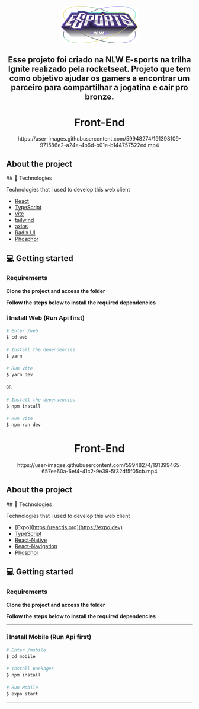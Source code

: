 <div align='center'>
  <img src='./.github/logo.png' width='210' height='100'/>
</div>

<h2 align='center'>
  Esse projeto foi criado na NLW E-sports na trilha Ignite realizado pela rocketseat.
  Projeto que tem como objetivo ajudar os gamers a encontrar um parceiro para compartilhar a jogatina e cair pro bronze.
</h2>

<h1 align="center">
  Front-End
</h1>


<div align='center'>
https://user-images.githubusercontent.com/59948274/191398109-971586e2-a24e-4b6d-b01e-b144757522ed.mp4
</div>




<h2 >
	About the project
</h2>
## 🚀 Technologies

Technologies that I used to develop this web client

- [React](https://reactjs.org)
- [TypeScript](https://www.typescriptlang.org/)
- [vite](https://vitejs.dev)
- [tailwind](https://tailwindui.com)
- [axios](https://axios-http.com/docs/intro)
- [Radix UI](https://www.radix-ui.com)
- [Phosphor](https://phosphoricons.com)


## 💻 Getting started

### Requirements

**Clone the project and access the folder**


**Follow the steps below to install the required dependencies**

### ❕ Install Web (Run Api first)

```bash
# Enter /web
$ cd web

# Install the dependencies
$ yarn

# Run Vite
$ yarn dev

OR

# Install the dependencies
$ npm install

# Run Vite
$ npm run dev
```

<h1 align="center">
  Front-End
</h1>

<div align='center'>
	https://user-images.githubusercontent.com/59948274/191399465-657ee60a-6ef4-41c2-9e39-5f32df5f05cb.mp4
</div>


<h2 >
	About the project
</h2>
## 🚀 Technologies

Technologies that I used to develop this web client

- [Expo](https://reactjs.org](https://expo.dev)
- [TypeScript](https://www.typescriptlang.org/)
- [React-Native](https://reactnative.dev)
- [React-Navigation](https://reactnavigation.org)
- [Phosphor](https://phosphoricons.com)


## 💻 Getting started

### Requirements

**Clone the project and access the folder**


**Follow the steps below to install the required dependencies**

---

### ❕ Install Mobile (Run Api first)

```bash
# Enter /mobile
$ cd mobile

# Install packages
$ npm install

# Run Mobile
$ expo start
```

---


